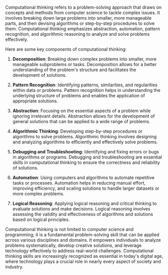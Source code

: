 Computational thinking refers to a problem-solving approach that draws on concepts and methods from computer science to tackle complex issues. It involves breaking down large problems into smaller, more manageable parts, and then devising algorithms or step-by-step procedures to solve them. Computational thinking emphasizes abstraction, automation, pattern recognition, and algorithmic reasoning to analyze and solve problems effectively.

Here are some key components of computational thinking:

1. **Decomposition**: Breaking down complex problems into smaller, more manageable subproblems or tasks. Decomposition allows for a better understanding of the problem's structure and facilitates the development of solutions.

2. **Pattern Recognition**: Identifying patterns, similarities, and regularities within data or problems. Pattern recognition helps in understanding the underlying structure of problems and enables the application of appropriate solutions.

3. **Abstraction**: Focusing on the essential aspects of a problem while ignoring irrelevant details. Abstraction allows for the development of general solutions that can be applied to a wide range of problems.

4. **Algorithmic Thinking**: Developing step-by-step procedures or algorithms to solve problems. Algorithmic thinking involves designing and analyzing algorithms to efficiently and effectively solve problems.

5. **Debugging and Troubleshooting**: Identifying and fixing errors or bugs in algorithms or programs. Debugging and troubleshooting are essential skills in computational thinking to ensure the correctness and reliability of solutions.

6. **Automation**: Using computers and algorithms to automate repetitive tasks or processes. Automation helps in reducing manual effort, improving efficiency, and scaling solutions to handle larger datasets or more complex problems.

7. **Logical Reasoning**: Applying logical reasoning and critical thinking to evaluate solutions and make decisions. Logical reasoning involves assessing the validity and effectiveness of algorithms and solutions based on logical principles.

Computational thinking is not limited to computer science and programming; it is a fundamental problem-solving skill that can be applied across various disciplines and domains. It empowers individuals to analyze problems systematically, develop creative solutions, and leverage technology effectively to address real-world challenges. Computational thinking skills are increasingly recognized as essential in today's digital age, where technology plays a crucial role in nearly every aspect of society and industry.
